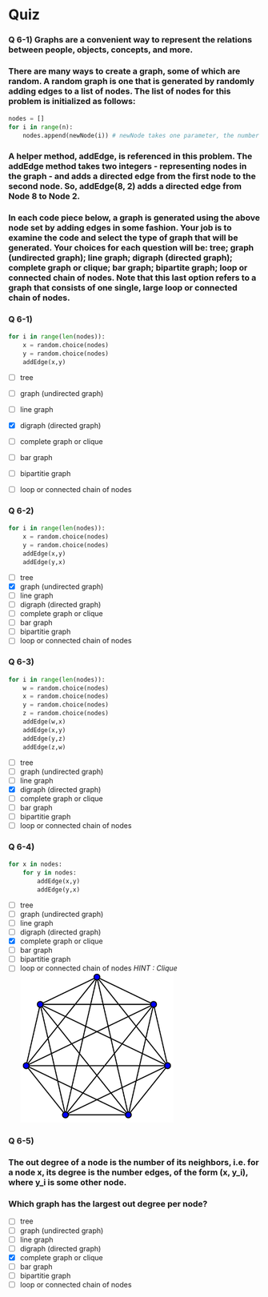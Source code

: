 # Quiz

### Q 6-1) Graphs are a convenient way to represent the relations between people, objects, concepts, and more.

### There are many ways to create a graph, some of which are random. A random graph is one that is generated by randomly adding edges to a list of nodes. The list of nodes for this problem is initialized as follows:

```py
nodes = []
for i in range(n):
    nodes.append(newNode(i)) # newNode takes one parameter, the number of the node
```
### A helper method, addEdge, is referenced in this problem. The addEdge method takes two integers - representing nodes in the graph - and adds a directed edge from the first node to the second node. So, addEdge(8, 2) adds a directed edge from Node 8 to Node 2.

### In each code piece below, a graph is generated using the above node set by adding edges in some fashion. Your job is to examine the code and select the type of graph that will be generated. Your choices for each question will be: tree; graph (undirected graph); line graph; digraph (directed graph); complete graph or clique; bar graph; bipartite graph; loop or connected chain of nodes. Note that this last option refers to a graph that consists of one single, large loop or connected chain of nodes.

### Q 6-1)
```py
for i in range(len(nodes)):
	x = random.choice(nodes)
	y = random.choice(nodes)
	addEdge(x,y)
```
- [ ] tree
- [ ] graph (undirected graph)
- [ ] line graph
- [x] digraph (directed graph)
- [ ] complete graph or clique
- [ ] bar graph
- [ ] bipartitie graph
- [ ] loop or connected chain of nodes


### Q 6-2)

```py
for i in range(len(nodes)):
	x = random.choice(nodes)
	y = random.choice(nodes)
	addEdge(x,y)
	addEdge(y,x)
```
- [ ] tree
- [x] graph (undirected graph)
- [ ] line graph
- [ ] digraph (directed graph)
- [ ] complete graph or clique
- [ ] bar graph
- [ ] bipartitie graph
- [ ] loop or connected chain of nodes

### Q 6-3)

```py
for i in range(len(nodes)):
	w = random.choice(nodes)
	x = random.choice(nodes)
	y = random.choice(nodes)
	z = random.choice(nodes)
	addEdge(w,x)
	addEdge(x,y)
	addEdge(y,z)
	addEdge(z,w)
```
- [ ] tree
- [ ] graph (undirected graph)
- [ ] line graph
- [x] digraph (directed graph)
- [ ] complete graph or clique
- [ ] bar graph
- [ ] bipartitie graph
- [ ] loop or connected chain of nodes
	
### Q 6-4)

```py
for x in nodes:
	for y in nodes:
		addEdge(x,y)
		addEdge(y,x)
```

- [ ] tree
- [ ] graph (undirected graph)
- [ ] line graph
- [ ] digraph (directed graph)
- [x] complete graph or clique
- [ ] bar graph
- [ ] bipartitie graph
- [ ] loop or connected chain of nodes
*HINT : Clique<img src='img6.png' height='300'>*

### Q 6-5)
### The out degree of a node is the number of its neighbors, i.e. for a node x, its degree is the number edges, of the form (x, y_i), where y_i is some other node.

### Which graph has the largest out degree per node?

- [ ] tree
- [ ] graph (undirected graph)
- [ ] line graph
- [ ] digraph (directed graph)
- [x] complete graph or clique
- [ ] bar graph
- [ ] bipartitie graph
- [ ] loop or connected chain of nodes
